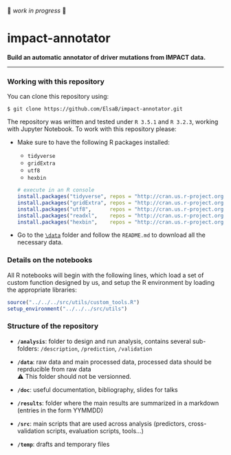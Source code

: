 :construction: *work in progress* :construction:

# impact-annotator

**Build an automatic annotator of driver mutations from IMPACT data.**

***

### Working with this repository
You can clone this repository using:
```shell
$ git clone https://github.com/ElsaB/impact-annotator.git
```

The repository was written and tested under `R 3.5.1` and `R 3.2.3`, working with Jupyter Notebook. To work with this repository please:

* Make sure to have the following R packages installed:
	* `tidyverse`
	* `gridExtra`
	* `utf8`
	* `hexbin`

    ```R
    # execute in an R console
    install.packages("tidyverse", repos = "http://cran.us.r-project.org")
    install.packages("gridExtra", repos = "http://cran.us.r-project.org")
    install.packages("utf8",      repos = "http://cran.us.r-project.org")
    install.packages("readxl",    repos = "http://cran.us.r-project.org")
    install.packages("hexbin",    repos = "http://cran.us.r-project.org")
    ```
* Go to the [`\data`](https://github.com/ElsaB/impact-annotator/tree/master/data) folder and follow the `README.md` to download all the necessary data.

### Details on the notebooks
All R notebooks will begin with the following lines, which load a set of custom function designed by us, and setup the R environment by loading the appropriate libraries:
```R
source("../../../src/utils/custom_tools.R")
setup_environment("../../../src/utils")
```

### Structure of the repository

* **`/analysis`**: folder to design and run analysis, contains several sub-folders: `/description`, `/prediction`, `/validation`

* **`/data`**: raw data and main processed data, processed data should be reprducible from raw data  
    :warning: This folder should not be versionned.

* **`/doc`**: useful documentation, bibliography, slides for talks

* **`/results`**: folder where the main results are summarized in a markdown (entries in the form YYMMDD)

* **`/src`**: main scripts that are used across analysis (predictors, cross-validation scripts, evaluation scripts, tools...)

* **`/temp`**: drafts and temporary files

